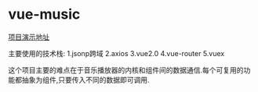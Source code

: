# vue-music


[项目演示地址](http://47.92.26.198:9000/)

主要使用的技术栈:
1.jsonp跨域
2.axios 
3.vue2.0
4.vue-router
5.vuex

这个项目主要的难点在于音乐播放器的内核和组件间的数据通信.每个可复用的功能都抽象为组件,只要传入不同的数据即可调用.
